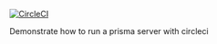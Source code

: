 [![CircleCI](https://circleci.com/gh/w0wka91/prisma-circleci.svg?style=svg)](https://circleci.com/gh/w0wka91/prisma-circleci)

Demonstrate how to run a prisma server with circleci
